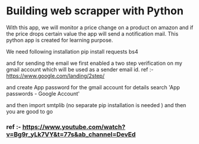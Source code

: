 # Building web scrapper with Python

With this app, we will monitor a price change on a product on amazon and if the price drops certain value the app will send a notification mail. This python app is created for learning purpose.



We need following installation 
pip install requests bs4

and for sending the email
we first enabled a two step  verification on my gmail account which will be used as a sender email id. ref :- https://www.google.com/landing/2step/

and create App password for the gmail account for details search 'App passwords - Google Account' 

and then import smtplib (no separate pip installation is needed )
and then you are good to go

### ref :- https://www.youtube.com/watch?v=Bg9r_yLk7VY&t=77s&ab_channel=DevEd